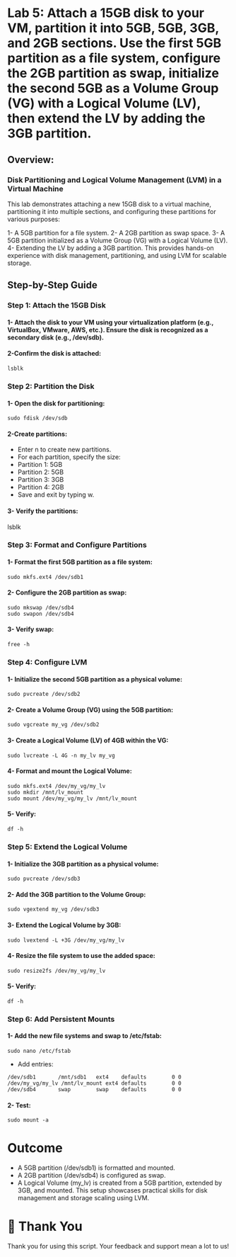 # Lab 5: Attach a 15GB disk to your VM, partition it into 5GB, 5GB, 3GB, and 2GB sections. Use the first 5GB partition as a file system, configure the 2GB partition as swap, initialize the second 5GB as a Volume Group (VG) with a Logical Volume (LV), then extend the LV by adding the 3GB partition.
## Overview:
### Disk Partitioning and Logical Volume Management (LVM) in a Virtual Machine
This lab demonstrates attaching a new 15GB disk to a virtual machine, partitioning it into multiple sections, and configuring these partitions for various purposes:

1- A 5GB partition for a file system.
2- A 2GB partition as swap space.
3- A 5GB partition initialized as a Volume Group (VG) with a Logical Volume (LV).
4- Extending the LV by adding a 3GB partition.
This provides hands-on experience with disk management, partitioning, and using LVM for scalable storage.
## Step-by-Step Guide
### Step 1: Attach the 15GB Disk
#### 1- Attach the disk to your VM using your virtualization platform (e.g., VirtualBox, VMware, AWS, etc.). Ensure the disk is recognized as a secondary disk (e.g., /dev/sdb).
#### 2-Confirm the disk is attached:
```
lsblk
```
### Step 2: Partition the Disk
#### 1- Open the disk for partitioning:
```
sudo fdisk /dev/sdb
```
#### 2-Create partitions:

- Enter n to create new partitions.
- For each partition, specify the size:
 - Partition 1: 5GB
 - Partition 2: 5GB
 - Partition 3: 3GB
 - Partition 4: 2GB
- Save and exit by typing w.
#### 3- Verify the partitions:
lsblk
### Step 3: Format and Configure Partitions
#### 1- Format the first 5GB partition as a file system:
```
sudo mkfs.ext4 /dev/sdb1
```
#### 2- Configure the 2GB partition as swap:
```
sudo mkswap /dev/sdb4
sudo swapon /dev/sdb4
```
#### 3- Verify swap:
```
free -h
```
### Step 4: Configure LVM
#### 1- Initialize the second 5GB partition as a physical volume:
```
sudo pvcreate /dev/sdb2
```
#### 2- Create a Volume Group (VG) using the 5GB partition:
```
sudo vgcreate my_vg /dev/sdb2
```
#### 3- Create a Logical Volume (LV) of 4GB within the VG:
```
sudo lvcreate -L 4G -n my_lv my_vg
```
#### 4- Format and mount the Logical Volume:
```
sudo mkfs.ext4 /dev/my_vg/my_lv
sudo mkdir /mnt/lv_mount
sudo mount /dev/my_vg/my_lv /mnt/lv_mount
```
#### 5- Verify:
```
df -h
```
### Step 5: Extend the Logical Volume
#### 1- Initialize the 3GB partition as a physical volume:
```
sudo pvcreate /dev/sdb3
```
#### 2- Add the 3GB partition to the Volume Group:
```
sudo vgextend my_vg /dev/sdb3
```
#### 3- Extend the Logical Volume by 3GB:
```
sudo lvextend -L +3G /dev/my_vg/my_lv
```
#### 4- Resize the file system to use the added space:
```
sudo resize2fs /dev/my_vg/my_lv
```
#### 5- Verify:
```
df -h
```
### Step 6: Add Persistent Mounts
#### 1- Add the new file systems and swap to /etc/fstab:
```
sudo nano /etc/fstab
```
- Add entries:
```
/dev/sdb1       /mnt/sdb1   ext4    defaults        0 0
/dev/my_vg/my_lv /mnt/lv_mount ext4 defaults        0 0
/dev/sdb4       swap        swap    defaults        0 0
```
#### 2- Test:
```
sudo mount -a
```
# Outcome
- A 5GB partition (/dev/sdb1) is formatted and mounted.
- A 2GB partition (/dev/sdb4) is configured as swap.
- A Logical Volume (my_lv) is created from a 5GB partition, extended by 3GB, and mounted.
This setup showcases practical skills for disk management and storage scaling using LVM.
# 🙏 Thank You
Thank you for using this script. Your feedback and support mean a lot to us!

